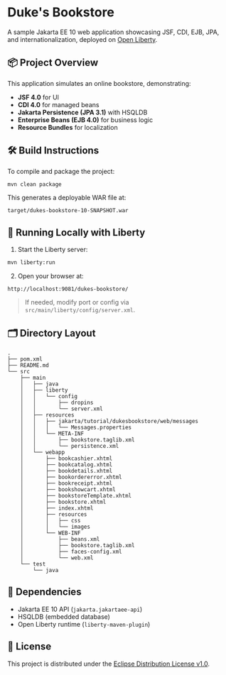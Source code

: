 # Duke's Bookstore

A sample Jakarta EE 10 web application showcasing JSF, CDI, EJB, JPA, and internationalization, deployed on [Open Liberty](https://openliberty.io/).

## 📦 Project Overview

This application simulates an online bookstore, demonstrating:
- **JSF 4.0** for UI
- **CDI 4.0** for managed beans
- **Jakarta Persistence (JPA 3.1)** with HSQLDB
- **Enterprise Beans (EJB 4.0)** for business logic
- **Resource Bundles** for localization

## 🛠️ Build Instructions

To compile and package the project:

```bash
mvn clean package
````

This generates a deployable WAR file at:

```
target/dukes-bookstore-10-SNAPSHOT.war
```

## 🚀 Running Locally with Liberty

1. Start the Liberty server:

```bash
mvn liberty:run
```

2. Open your browser at:

```
http://localhost:9081/dukes-bookstore/
```

> If needed, modify port or config via `src/main/liberty/config/server.xml`.

## 🗂️ Directory Layout

```
.
├── pom.xml
├── README.md
└── src
    ├── main
    │   ├── java     
    │   ├── liberty
    │   │   └── config
    │   │       ├── dropins
    │   │       └── server.xml
    │   ├── resources
    │   │   ├── jakarta/tutorial/dukesbookstore/web/messages
    │   │   │   └── Messages.properties
    │   │   └── META-INF
    │   │       ├── bookstore.taglib.xml
    │   │       └── persistence.xml
    │   └── webapp
    │       ├── bookcashier.xhtml
    │       ├── bookcatalog.xhtml
    │       ├── bookdetails.xhtml
    │       ├── bookordererror.xhtml
    │       ├── bookreceipt.xhtml
    │       ├── bookshowcart.xhtml
    │       ├── bookstoreTemplate.xhtml
    │       ├── bookstore.xhtml
    │       ├── index.xhtml
    │       ├── resources
    │       │   ├── css
    │       │   └── images
    │       └── WEB-INF
    │           ├── beans.xml
    │           ├── bookstore.taglib.xml
    │           ├── faces-config.xml
    │           └── web.xml
    └── test
        └── java
```


## 🧰 Dependencies

* Jakarta EE 10 API (`jakarta.jakartaee-api`)
* HSQLDB (embedded database)
* Open Liberty runtime (`liberty-maven-plugin`)

## 📝 License

This project is distributed under the [Eclipse Distribution License v1.0](https://www.eclipse.org/org/documents/edl-v10.php).

